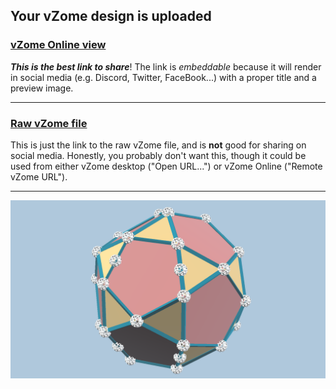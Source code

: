 ## Your vZome design is uploaded

### [vZome Online view][embed]

***This is the best link to share***!  The link is *embeddable* because it will render in social media (e.g. Discord, Twitter, FaceBook...) with a proper title and a preview image.

---

### [Raw vZome file][raw]

This is just the link to the raw vZome file, and is **not** good for
sharing on social media.
Honestly, you probably don't want this, though it could be used from either
vZome desktop ("Open URL...") or vZome Online ("Remote vZome URL").

---

![Image](<Bilinski_dodec_inside_icosidodecahedron.png>)


[embed]: <https://vzome.com/app/embed.py?url=https://raw.githubusercontent.com/domdib/vzome-sharing/main/2021/07/23/22-58-01-Bilinski_dodec_inside_icosidodecahedron/Bilinski_dodec_inside_icosidodecahedron.vZome>
[raw]: <https://raw.githubusercontent.com/domdib/vzome-sharing/main/2021/07/23/22-58-01-Bilinski_dodec_inside_icosidodecahedron/Bilinski_dodec_inside_icosidodecahedron.vZome>
